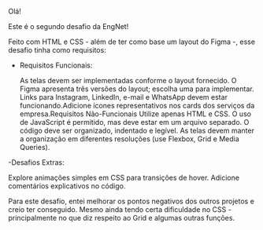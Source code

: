 Olá!

Este é o segundo desafio da EngNet!

Feito com HTML e CSS - além de ter como base um layout do Figma -, esse desafio tinha como requisitos:

- Requisitos Funcionais:
  
  As telas devem ser implementadas conforme o layout fornecido.
O Figma apresenta três versões do layout; escolha uma para implementar.
  Links para Instagram, LinkedIn, e-mail e WhatsApp devem estar funcionando.Adicione ícones representativos nos cards dos serviços da empresa.Requisitos Não-Funcionais
  Utilize apenas HTML e CSS. O uso de JavaScript é permitido, mas deve estar em um arquivo separado.
  O código deve ser organizado, indentado e legível.
  As telas devem manter a organização em diferentes resoluções (use Flexbox, Grid e Media Queries).

-Desafios Extras:

Explore animações simples em CSS para transições de hover.
Adicione comentários explicativos no código.

Para este desafio, entei melhorar os pontos negativos dos outros projetos e creio ter conseguido. Mesmo ainda tendo certa dificuldade no CSS - principalmente no que diz respeito ao Grid e algumas outras funções.
